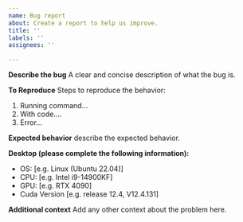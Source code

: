 ```yaml
---
name: Bug report
about: Create a report to help us improve.
title: ''
labels: ''
assignees: ''

---
```


**Describe the bug**
A clear and concise description of what the bug is.

**To Reproduce**
Steps to reproduce the behavior:
1. Running command...
2. With code....
3. Error...

**Expected behavior**
describe the expected behavior.

**Desktop (please complete the following information):**
 - OS:   [e.g. Linux (Ubuntu 22.04)]
 - CPU: [e.g. Intel i9-14900KF]
 - GPU: [e.g. RTX 4090]
 - Cuda Version [e.g. release 12.4, V12.4.131]

**Additional context**
Add any other context about the problem here.
